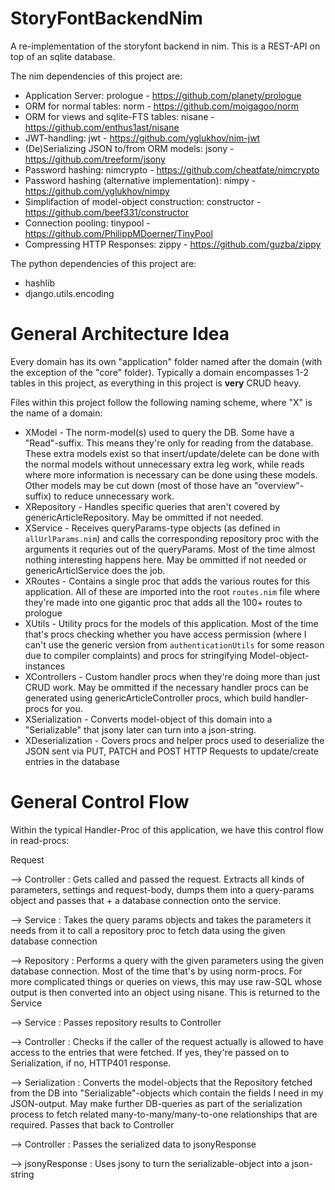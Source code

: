 # StoryFontBackendNim

A re-implementation of the storyfont backend in nim.
This is a REST-API on top of an sqlite database.

The nim dependencies of this project are:

-   Application Server: prologue - https://github.com/planety/prologue
-   ORM for normal tables: norm - https://github.com/moigagoo/norm
-   ORM for views and sqlite-FTS tables: nisane - https://github.com/enthus1ast/nisane
-   JWT-handling: jwt - https://github.com/yglukhov/nim-jwt
-   (De)Serializing JSON to/from ORM models: jsony - https://github.com/treeform/jsony
-   Password hashing: nimcrypto - https://github.com/cheatfate/nimcrypto
-   Password hashing (alternative implementation): nimpy - https://github.com/yglukhov/nimpy
-   Simplifaction of model-object construction: constructor - https://github.com/beef331/constructor
-   Connection pooling: tinypool - https://github.com/PhilippMDoerner/TinyPool
-   Compressing HTTP Responses: zippy - https://github.com/guzba/zippy

The python dependencies of this project are:
-   hashlib
-   django.utils.encoding

# General Architecture Idea
Every domain has its own "application" folder named after the domain (with the exception of the "core" folder).
Typically a domain encompasses 1-2 tables in this project, as everything in this project is **very** CRUD heavy.

Files within this project follow the following naming scheme, where "X" is the name of a domain:

- XModel - The norm-model(s) used to query the DB. Some have a "Read"-suffix. This means they're only for reading from the database. These extra models exist so that insert/update/delete can be done with the normal models without unnecessary extra leg work, while reads where more information is necessary can be done using these models. Other models may be cut down (most of those have an "overview"-suffix) to reduce unnecessary work.
- XRepository - Handles specific queries that aren't covered by genericArticleRepository. May be ommitted if not needed.
- XService - Receives queryParams-type objects (as defined in `allUrlParams.nim`) and calls the corresponding repository proc with the arguments it requries out of the queryParams. Most of the time almost nothing interesting happens here. May be ommitted if not needed or genericArticlService does the job.
- XRoutes - Contains a single proc that adds the various routes for this application. All of these are imported into the root `routes.nim` file where they're made into one gigantic proc that adds all the 100+ routes to prologue
- XUtils - Utility procs for the models of this application. Most of the time that's procs checking whether you have access permission (where I can't use the generic version from `authenticationUtils` for some reason due to compiler complaints) and procs for stringifying Model-object-instances
- XControllers - Custom handler procs when they're doing more than just CRUD work. May be ommitted if the necessary handler procs can be generated using genericArticleController procs, which build handler-procs for you.
- XSerialization - Converts model-object of this domain into a "Serializable" that jsony later can turn into a json-string.
- XDeserialization - Covers procs and helper procs used to deserialize the JSON sent via PUT, PATCH and POST HTTP Requests to update/create entries in the database

# General Control Flow
Within the typical Handler-Proc of this application, we have this control flow in read-procs:

Request

--> Controller : Gets called and passed the request. Extracts all kinds of parameters, settings and request-body, dumps them into a query-params object and passes that + a database connection onto the service.

--> Service : Takes the query params objects and takes the parameters it needs from it to call a repository proc to fetch data using the given database connection

--> Repository : Performs a query with the given parameters using the given database connection. Most of the time that's by using norm-procs. For more complicated things or queries on views, this may use raw-SQL whose output is then converted into an object using nisane. This is returned to the Service

--> Service : Passes repository results to Controller

--> Controller : Checks if the caller of the request actually is allowed to have access to the entries that were fetched. If yes, they're passed on to Serialization, if no, HTTP401 response.

--> Serialization : Converts the model-objects that the Repository fetched from the DB into "Serializable"-objects which contain the fields I need in my JSON-output. May make further DB-queries as part of the serialization process to fetch related many-to-many/many-to-one relationships that are required. Passes that back to Controller

--> Controller : Passes the serialized data to jsonyResponse

--> jsonyResponse : Uses jsony to turn the serializable-object into a json-string